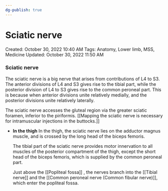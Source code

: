 ```yaml
---
dg-publish: true
---
```


# Sciatic nerve

Created: October 30, 2022 10:40 AM
Tags: Anatomy, Lower limb, MSS, Medicine
Updated: October 30, 2022 11:50 AM

### Sciatic nerve
The sciatic nerve is a big nerve that arises from contributions of L4 to S3. The anterior divisions of L4 and S3 gives rise to the tibial part, while the posterior division of L4 to S3 gives rise to the common peroneal part. This is because when anterior divisions unite relatively medially, and the posterior divisions unite relatively laterally.

The sciatic nerve accesses the gluteal region via the greater sciatic foramen, inferior to the piriformis. [[Mapping the sciatic nerve is necessary for intramuscular injections in the buttocks.]]
- **In the thigh**
    In the thigh, the sciatic nerve lies on the adductor magnus muscle, and is crossed by the long head of the biceps femoris.
    
    The tibial part of the sciatic nerve provides motor innervation to all muscles of the posterior compartment of the thigh, except the short head of the biceps femoris, which is supplied by the common peroneal part.
    
    Just above the [[Popliteal fossa]] , the nerves branch into the [[Tibial nerve]] and the [[Common peroneal nerve (Common fibular nerve)]], which enter the popliteal fossa.